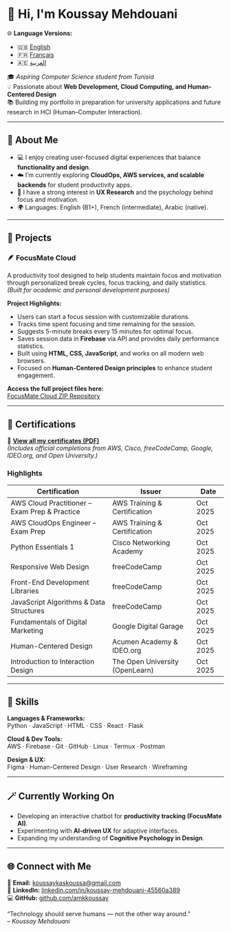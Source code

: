 # 👋 Hi, I'm Koussay Mehdouani  

🌐 **Language Versions:**  
- 🇬🇧 [English](https://github.com/mehdouanikoussay/Koussay-universty/blob/main/README.md)  
- 🇫🇷 [Français](https://github.com/mehdouanikoussay/Koussay-universty/blob/main/README(fr))  
- 🇦🇪 [العربية](https://github.com/mehdouanikoussay/Koussay-universty/blob/main/README(Ar))
  
🎓 *Aspiring Computer Science student from Tunisia*  
💡 Passionate about **Web Development, Cloud Computing, and Human-Centered Design**  
📚 Building my portfolio in preparation for university applications and future research in HCI (Human–Computer Interaction).  

---

## 🧠 About Me  
- 💻 I enjoy creating user-focused digital experiences that balance **functionality and design**.  
- ☁️ I’m currently exploring **CloudOps, AWS services, and scalable backends** for student productivity apps.  
- 🎨 I have a strong interest in **UX Research** and the psychology behind focus and motivation.  
- 🌍 Languages: English (B1+), French (intermediate), Arabic (native).  

---

## 🧩 Projects  

### 🪶 FocusMate Cloud  
A productivity tool designed to help students maintain focus and motivation through personalized break cycles, focus tracking, and daily statistics.  
*(Built for academic and personal development purposes)*  

**Project Highlights:**
- Users can start a focus session with customizable durations.  
- Tracks time spent focusing and time remaining for the session.  
- Suggests 5-minute breaks every 15 minutes for optimal focus.  
- Saves session data in **Firebase** via API and provides daily performance statistics.  
- Built using **HTML, CSS, JavaScript**, and works on all modern web browsers.  
- Focused on **Human-Centered Design principles** to enhance student engagement.

**Access the full project files here:**  
[FocusMate Cloud ZIP Repository](https://github.com/mehdouanikoussay/Koussay-universty/blob/32d968d30f87242f860e78beaaf99c912ead4b30/FocusMate_cloud.zip)  

---

## 🏅 Certifications  

📄 **[View all my certificates (PDF)](https://drive.google.com/file/d/1wn8ZsKliO5fprrWHltB8YBe8rMPn6_0j/view?usp=drivesdk)**  
_(Includes official completions from AWS, Cisco, freeCodeCamp, Google, IDEO.org, and Open University.)_  

### Highlights  
| Certification | Issuer | Date |
|----------------|---------|------|
| AWS Cloud Practitioner – Exam Prep & Practice | AWS Training & Certification | Oct 2025 |
| AWS CloudOps Engineer – Exam Prep | AWS Training & Certification | Oct 2025 |
| Python Essentials 1 | Cisco Networking Academy | Oct 2025 |
| Responsive Web Design | freeCodeCamp | Oct 2025 |
| Front-End Development Libraries | freeCodeCamp | Oct 2025 |
| JavaScript Algorithms & Data Structures | freeCodeCamp | Oct 2025 |
| Fundamentals of Digital Marketing | Google Digital Garage | Oct 2025 |
| Human-Centered Design | Acumen Academy & IDEO.org | Oct 2025 |
| Introduction to Interaction Design | The Open University (OpenLearn) | Oct 2025 |

---

## 🧰 Skills  

**Languages & Frameworks:**  
Python · JavaScript · HTML · CSS · React · Flask  

**Cloud & Dev Tools:**  
AWS · Firebase · Git · GitHub · Linux · Termux · Postman  

**Design & UX:**  
Figma · Human-Centered Design · User Research · Wireframing  

---

## 🪄 Currently Working On  
- Developing an interactive chatbot for **productivity tracking (FocusMate AI)**.  
- Experimenting with **AI-driven UX** for adaptive interfaces.  
- Expanding my understanding of **Cognitive Psychology in Design**.  

---

## 🌐 Connect with Me  
📧 **Email:** [koussaykaskoussa@gmail.com](mailto:koussaykaskoussa@gmail.com)  
💼 **LinkedIn:** [linkedin.com/in/koussay-mehdouani-45560a389](https://www.linkedin.com/in/koussay-mehdouani-45560a389?trk=contact-info)  
💻 **GitHub:** [github.com/amkkoussay](https://github.com/amkkoussay)  

“Technology should serve humans — not the other way around.”  
*– Koussay Mehdouani*
